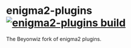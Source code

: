 enigma2-plugins  [![enigma2-plugins build](https://github.com/beyonwiz/enigma2-plugins/actions/workflows/enigma2-plugins.yml/badge.svg)](https://github.com/beyonwiz/enigma2-plugins/actions/workflows/enigma2-plugins.yml)
===============

The Beyonwiz fork of enigma2 plugins. 